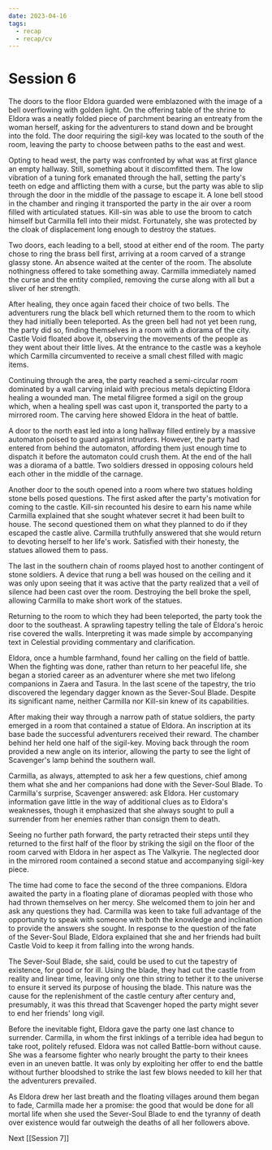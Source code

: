 ```yaml
---
date: 2023-04-16
tags:
  - recap
  - recap/cv
---
```

# Session 6

The doors to the floor Eldora guarded were emblazoned with the image of a bell overflowing with golden light. On the offering table of the shrine to Eldora was a neatly folded piece of parchment bearing an entreaty from the woman herself, asking for the adventurers to stand down and be brought into the fold. The door requiring the sigil-key was located to the south of the room, leaving the party to choose between paths to the east and west.

Opting to head west, the party was confronted by what was at first glance an empty hallway. Still, something about it discomfitted them. The low vibration of a tuning fork emanated through the hall, setting the party's teeth on edge and afflicting them with a curse, but the party was able to slip through the door in the middle of the passage to escape it. A lone bell stood in the chamber and ringing it transported the party in the air over a room filled with articulated statues. Kill-sin was able to use the broom to catch himself but Carmilla fell into their midst. Fortunately, she was protected by the cloak of displacement long enough to destroy the statues.

Two doors, each leading to a bell, stood at either end of the room. The party chose to ring the brass bell first, arriving at a room carved of a strange glassy stone. An absence waited at the center of the room. The absolute nothingness offered to take something away. Carmilla immediately named the curse and the entity complied, removing the curse along with all but a sliver of her strength.

After healing, they once again faced their choice of two bells. The adventurers rung the black bell which returned them to the room to which they had initially been teleported. As the green bell had not yet been rung, the party did so, finding themselves in a room with a diorama of the city. Castle Void floated above it, observing the movements of the people as they went about their little lives. At the entrance to the castle was a keyhole which Carmilla circumvented to receive a small chest filled with magic items.

Continuing through the area, the party reached a semi-circular room dominated by a wall carving inlaid with precious metals depicting Eldora healing a wounded man. The metal filigree formed a sigil on the group which, when a healing spell was cast upon it, transported the party to a mirrored room. The carving here showed Eldora in the heat of battle.

A door to the north east led into a long hallway filled entirely by a massive automaton poised to guard against intruders. However, the party had entered from behind the automaton, affording them just enough time to dispatch it before the automaton could crush them. At the end of the hall was a diorama of a battle. Two soldiers dressed in opposing colours held each other in the middle of the carnage.

Another door to the south opened into a room where two statues holding stone bells posed questions. The first asked after the party's motivation for coming to the castle. Kill-sin recounted his desire to earn his name while Carmilla explained that she sought whatever secret it had been built to house. The second questioned them on what they planned to do if they escaped the castle alive. Carmilla truthfully answered that she would return to devoting herself to her life's work. Satisfied with their honesty, the statues allowed them to pass.

The last in the southern chain of rooms played host to another contingent of stone soldiers. A device that rung a bell was housed on the ceiling and it was only upon seeing that it was active that the party realized that a veil of silence had been cast over the room. Destroying the bell broke the spell, allowing Carmilla to make short work of the statues.

Returning to the room to which they had been teleported, the party took the door to the southeast. A sprawling tapestry telling the tale of Eldora's heroic rise covered the walls. Interpreting it was made simple by accompanying text in Celestial providing commentary and clarification.

Eldora, once a humble farmhand, found her calling on the field of battle. When the fighting was done, rather than return to her peaceful life, she began a storied career as an adventurer where she met two lifelong companions in Zaera and Tasura. In the last scene of the tapestry, the trio discovered the legendary dagger known as the Sever-Soul Blade. Despite its significant name, neither Carmilla nor Kill-sin knew of its capabilities.

After making their way through a narrow path of statue soldiers, the party emerged in a room that contained a statue of Eldora. An inscription at its base bade the successful adventurers received their reward. The chamber behind her held one half of the sigil-key. Moving back through the room provided a new angle on its interior, allowing the party to see the light of Scavenger's lamp behind the southern wall.

Carmilla, as always, attempted to ask her a few questions, chief among them what she and her companions had done with the Sever-Soul Blade. To Carmilla's surprise, Scavenger answered: ask Eldora. Her customary information gave little in the way of additional clues as to Eldora's weaknesses, though it emphasized that she always sought to pull a surrender from her enemies rather than consign them to death.

Seeing no further path forward, the party retracted their steps until they returned to the first half of the floor by striking the sigil on the floor of the room carved with Eldora in her aspect as The Valkyrie. The neglected door in the mirrored room contained a second statue and accompanying sigil-key piece.

The time had come to face the second of the three companions. Eldora awaited the party in a floating plane of dioramas peopled with those who had thrown themselves on her mercy. She welcomed them to join her and ask any questions they had. Carmilla was keen to take full advantage of the opportunity to speak with someone with both the knowledge and inclination to provide the answers she sought. In response to the question of the fate of the Sever-Soul Blade, Eldora explained that she and her friends had built Castle Void to keep it from falling into the wrong hands.

The Sever-Soul Blade, she said, could be used to cut the tapestry of existence, for good or for ill. Using the blade, they had cut the castle from reality and linear time, leaving only one thin string to tether it to the universe to ensure it served its purpose of housing the blade. This nature was the cause for the replenishment of the castle century after century and, presumably, it was this thread that Scavenger hoped the party might sever to end her friends' long vigil.

Before the inevitable fight, Eldora gave the party one last chance to surrender. Carmilla, in whom the first inklings of a terrible idea had begun to take root, politely refused. Eldora was not called Battle-born without cause. She was a fearsome fighter who nearly brought the party to their knees even in an uneven battle. It was only by exploiting her offer to end the battle without further bloodshed to strike the last few blows needed to kill her that the adventurers prevailed.

As Eldora drew her last breath and the floating villages around them began to fade, Carmilla made her a promise: the good that would be done for all mortal life when she used the Sever-Soul Blade to end the tyranny of death over existence would far outweigh the deaths of all her followers above.

Next
[[Session 7]]